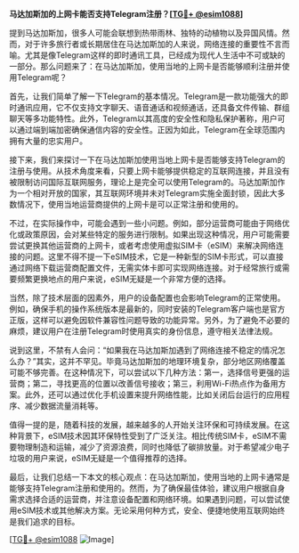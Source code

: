 **马达加斯加的上网卡能否支持Telegram注册？[[TG💪+ @esim1088](https://t.me/s/esim1088)]**

提到马达加斯加，很多人可能会联想到热带雨林、独特的动植物以及异国风情。然而，对于许多旅行者或长期居住在马达加斯加的人来说，网络连接的重要性不言而喻。尤其是像Telegram这样的即时通讯工具，已经成为现代人生活中不可或缺的一部分。那么问题来了：在马达加斯加，使用当地的上网卡是否能够顺利注册并使用Telegram呢？

首先，让我们简单了解一下Telegram的基本情况。Telegram是一款功能强大的即时通讯应用，它不仅支持文字聊天、语音通话和视频通话，还具备文件传输、群组聊天等多功能特性。此外，Telegram以其高度的安全性和隐私保护著称，用户可以通过端到端加密确保通信内容的安全性。正因为如此，Telegram在全球范围内拥有大量的忠实用户。

接下来，我们来探讨一下在马达加斯加使用当地上网卡是否能够支持Telegram的注册与使用。从技术角度来看，只要上网卡能够提供稳定的互联网连接，并且没有被限制访问国际互联网服务，理论上是完全可以使用Telegram的。马达加斯加作为一个相对开放的国家，其互联网环境并未对Telegram实施全面封锁，因此大多数情况下，使用当地运营商提供的上网卡是可以正常注册和使用的。

不过，在实际操作中，可能会遇到一些小问题。例如，部分运营商可能由于网络优化或政策原因，会对某些特定的服务进行限制。如果出现这种情况，用户可能需要尝试更换其他运营商的上网卡，或者考虑使用虚拟SIM卡（eSIM）来解决网络连接的问题。这里不得不提一下eSIM技术，它是一种新型的SIM卡形式，可以直接通过网络下载运营商配置文件，无需实体卡即可实现网络连接。对于经常旅行或需要频繁更换地点的用户来说，eSIM无疑是一个非常方便的选择。

当然，除了技术层面的因素外，用户的设备配置也会影响Telegram的正常使用。例如，确保手机的操作系统版本是最新的，同时安装的Telegram客户端也是官方正版，这样可以避免因软件兼容性问题导致的功能异常。另外，为了避免不必要的麻烦，建议用户在注册Telegram时使用真实的身份信息，遵守相关法律法规。

说到这里，不禁有人会问：“如果我在马达加斯加遇到了网络连接不稳定的情况怎么办？”其实，这并不罕见。毕竟马达加斯加的地理环境复杂，部分地区网络覆盖可能不够完善。在这种情况下，可以尝试以下几种方法：第一，选择信号更强的运营商；第二，寻找更高的位置以改善信号接收；第三，利用Wi-Fi热点作为备用方案。此外，还可以通过优化手机设置来提升网络性能，比如关闭后台运行的应用程序、减少数据流量消耗等。

值得一提的是，随着科技的发展，越来越多的人开始关注环保和可持续发展。在这种背景下，eSIM技术因其环保特性受到了广泛关注。相比传统SIM卡，eSIM不需要物理制造和运输，减少了资源浪费，同时也降低了碳排放量。对于希望减少电子垃圾的用户来说，eSIM无疑是一个值得推荐的选择。

最后，让我们总结一下本文的核心观点：在马达加斯加，使用当地的上网卡通常是能够支持Telegram注册和使用的。然而，为了确保最佳体验，建议用户根据自身需求选择合适的运营商，并注意设备配置和网络环境。如果遇到问题，可以尝试使用eSIM技术或其他解决方案。无论采用何种方式，安全、便捷地使用互联网始终是我们追求的目标。

[[TG💪+ @esim1088](https://t.me/s/esim1088) ![Image](https://i.postimg.cc/4NQfJmqS/Snipaste-2025-05-13-00-14-12.png)]